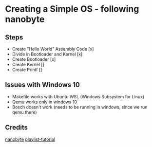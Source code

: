 # Creating a Simple OS - following nanobyte

## Steps
* Create "Hello World" Assembly Code [x]
* Divide in Bootloader and Kernel [x]
* Create Bootloader [x]
* Create Kernel []
* Create Printf []

## Issues with Windows 10
- Makefile works with Ubuntu WSL (Windows Subsystem for Linux)
- Qemu works only in windows 10
- Bosch doesn't work (needs to be running in windows, since we run qemu there)

## Credits
[nanobyte](https://www.youtube.com/channel/UCSPIuWADJIMIf9Erf--XAsA)
[playlist-tutorial](https://www.youtube.com/watch?v=9t-SPC7Tczc&list=PLFjM7v6KGMpiH2G-kT781ByCNC_0pKpPN&ab_channel=nanobyte)
